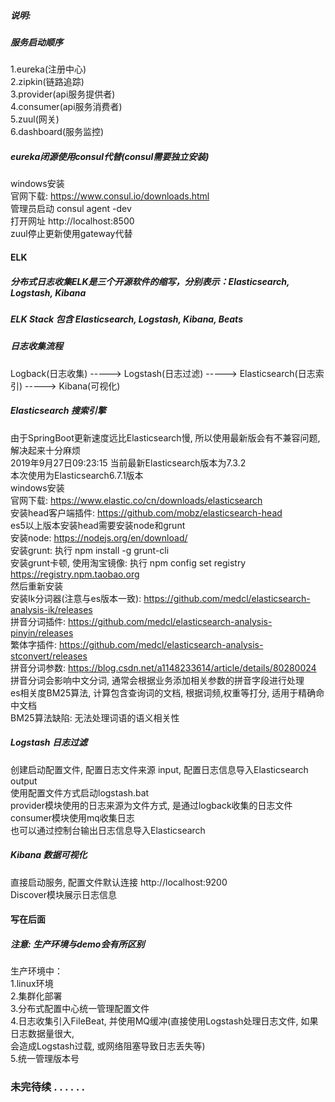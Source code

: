 ##### 说明:
##### 服务启动顺序
1.eureka(注册中心)  
2.zipkin(链路追踪)  
3.provider(api服务提供者)  
4.consumer(api服务消费者)  
5.zuul(网关)  
6.dashboard(服务监控)  
##### eureka闭源使用consul代替(consul需要独立安装)
windows安装  
官网下载: https://www.consul.io/downloads.html  
管理员启动 consul agent -dev  
打开网址 http://localhost:8500  
zuul停止更新使用gateway代替  
#### ELK
##### 分布式日志收集ELK是三个开源软件的缩写，分别表示：Elasticsearch, Logstash, Kibana
##### ELK Stack 包含 Elasticsearch, Logstash, Kibana, Beats
##### 日志收集流程
Logback(日志收集) -----> Logstash(日志过滤) -----> Elasticsearch(日志索引) -----> Kibana(可视化)
##### Elasticsearch 搜索引擎
由于SpringBoot更新速度远比Elasticsearch慢, 所以使用最新版会有不兼容问题, 解决起来十分麻烦  
2019年9月27日09:23:15 当前最新Elasticsearch版本为7.3.2  
本次使用为Elasticsearch6.7.1版本  
windows安装  
官网下载: https://www.elastic.co/cn/downloads/elasticsearch  
安装head客户端插件: https://github.com/mobz/elasticsearch-head  
es5以上版本安装head需要安装node和grunt  
安装node: https://nodejs.org/en/download/  
安装grunt: 执行 npm install -g grunt-cli  
安装grunt卡顿, 使用淘宝镜像: 执行 npm config set registry https://registry.npm.taobao.org  
然后重新安装  
安装Ik分词器(注意与es版本一致): https://github.com/medcl/elasticsearch-analysis-ik/releases  
拼音分词插件: https://github.com/medcl/elasticsearch-analysis-pinyin/releases  
繁体字插件: https://github.com/medcl/elasticsearch-analysis-stconvert/releases  
拼音分词参数: https://blog.csdn.net/a1148233614/article/details/80280024  
拼音分词会影响中文分词, 通常会根据业务添加相关参数的拼音字段进行处理  
es相关度BM25算法, 计算包含查询词的文档, 根据词频,权重等打分, 适用于精确命中文档  
BM25算法缺陷: 无法处理词语的语义相关性  
##### Logstash 日志过滤
创建启动配置文件, 配置日志文件来源 input, 配置日志信息导入Elasticsearch output  
使用配置文件方式启动logstash.bat  
provider模块使用的日志来源为文件方式, 是通过logback收集的日志文件  
consumer模块使用mq收集日志  
也可以通过控制台输出日志信息导入Elasticsearch  
##### Kibana 数据可视化
直接启动服务, 配置文件默认连接 http://localhost:9200  
Discover模块展示日志信息  
#### 写在后面 
##### 注意: 生产环境与demo会有所区别
生产环境中：  
1.linux环境  
2.集群化部署  
3.分布式配置中心统一管理配置文件  
4.日志收集引入FileBeat, 并使用MQ缓冲(直接使用Logstash处理日志文件, 如果日志数据量很大,  
     会造成Logstash过载, 或网络阻塞导致日志丢失等)  
5.统一管理版本号  
### 未完待续 . . . . . .


